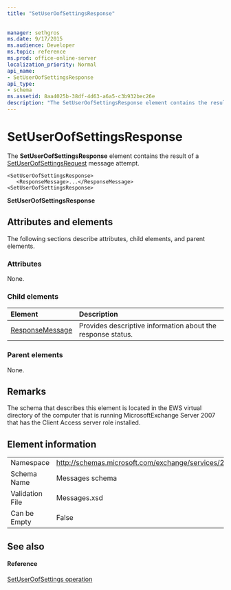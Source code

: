 ```yaml
---
title: "SetUserOofSettingsResponse"
 
 
manager: sethgros
ms.date: 9/17/2015
ms.audience: Developer
ms.topic: reference
ms.prod: office-online-server
localization_priority: Normal
api_name:
- SetUserOofSettingsResponse
api_type:
- schema
ms.assetid: 8aa4025b-38df-4d63-a6a5-c3b932bec26e
description: "The SetUserOofSettingsResponse element contains the result of a SetUserOofSettingsRequest message attempt."
---
```


# SetUserOofSettingsResponse

The **SetUserOofSettingsResponse** element contains the result of a [SetUserOofSettingsRequest](setuseroofsettingsrequest.md) message attempt. 
  
```
<SetUserOofSettingsResponse>
   <ResponseMessage>...</ResponseMessage>
<SetUserOofSettingsResponse>
```

 **SetUserOofSettingsResponse**
## Attributes and elements

The following sections describe attributes, child elements, and parent elements.
  
### Attributes

None.
  
### Child elements

|**Element**|**Description**|
|:-----|:-----|
|[ResponseMessage](responsemessage.md) <br/> |Provides descriptive information about the response status.  <br/> |
   
### Parent elements

None.
  
## Remarks

The schema that describes this element is located in the EWS virtual directory of the computer that is running MicrosoftExchange Server 2007 that has the Client Access server role installed.
  
## Element information

|||
|:-----|:-----|
|Namespace  <br/> |http://schemas.microsoft.com/exchange/services/2006/messages  <br/> |
|Schema Name  <br/> |Messages schema  <br/> |
|Validation File  <br/> |Messages.xsd  <br/> |
|Can be Empty  <br/> |False  <br/> |
   
## See also

#### Reference

[SetUserOofSettings operation](setuseroofsettings-operation.md)

